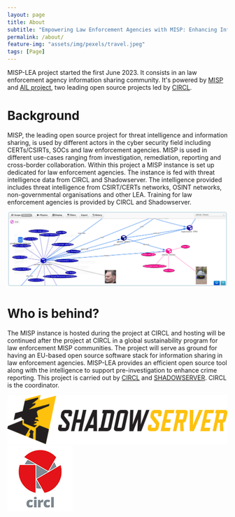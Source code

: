 ```yaml
---
layout: page
title: About
subtitle: "Empowering Law Enforcement Agencies with MISP: Enhancing Information Sharing and Investigation"
permalink: /about/
feature-img: "assets/img/pexels/travel.jpeg"
tags: [Page]
---
```


MISP-LEA project started the first June 2023. It consists in an law enforcement agency information sharing community. It's powered by [MISP](https://www.misp-project.org/) and [AIL project](https://www.ail-project.org/), two leading open source projects led by [CIRCL](https://www.circl.lu/).

# Background

MISP, the leading open source project for threat intelligence and information sharing, is used by different actors in the cyber security field including CERTs/CSIRTs, SOCs and law enforcement agencies. MISP is used in different use-cases ranging from investigation, remediation, reporting and cross-border collaboration. Within this project a MISP instance is set up dedicated for law enforcement agencies. The instance is fed with threat intelligence data from CIRCL and Shadowserver. The intelligence provided includes threat intelligence from CSIRT/CERTs networks, OSINT networks, non-governmental organisations and other LEA. Training for law enforcement agencies is provided by CIRCL and Shadowserver.

![](/assets/img/header/bar.png)

# Who is behind?

The MISP instance is hosted during the project at CIRCL and hosting will be continued after the project at CIRCL in a global sustainability program for law enforcement MISP communities. The project will serve as ground for having an EU-based open source software stack for information sharing in law enforcement agencies. MISP-LEA provides an efficient open source tool along with the intelligence to support pre-investigation to enhance crime reporting. This project is carried out by [CIRCL](https://www.circl.lu/) and [SHADOWSERVER](https://www.shadowserver.org/). CIRCL is the coordinator.

[![Shadowserver logo](/assets/img/logo-shadowserver.svg)](https://www.shadowserver.org/)
[![CIRCL logo](/assets/img/circl-logo.png)](https://www.circl.lu/)
